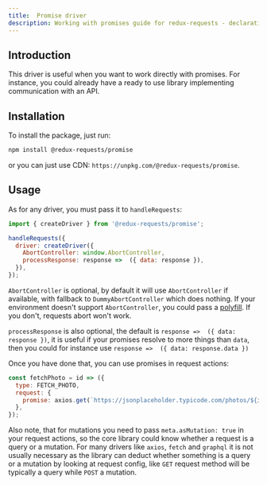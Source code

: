 ```yaml
---
title:  Promise driver
description: Working with promises guide for redux-requests - declarative AJAX requests and automatic network state management for Redux
---
```


## Introduction

This driver is useful when you want to work directly with promises. For instance,
you could already have a ready to use library implementing communication with an API.

## Installation

To install the package, just run:
```bash
npm install @redux-requests/promise
```

or you can just use CDN: `https://unpkg.com/@redux-requests/promise`.

## Usage

As for any driver, you must pass it to `handleRequests`:
```js
import { createDriver } from '@redux-requests/promise';

handleRequests({
  driver: createDriver({
    AbortController: window.AbortController,
    processResponse: response =>  ({ data: response }),
  }),
});
```

`AbortController` is optional, by default it will use `AbortController` if available,
with fallback to `DummyAbortController` which does nothing. If your environment doesn't
support `AbortController`, you could pass a [polyfill](https://github.com/mo/abortcontroller-polyfill).
If you don't, requests abort won't work.

`processResponse` is also optional, the default is `response =>  ({ data: response })`,
it is useful if your promises resolve to more things than `data`, then you could for instance use
`response =>  ({ data: response.data })`

Once you have done that, you can use promises in request actions:
```js
const fetchPhoto = id => ({
  type: FETCH_PHOTO,
  request: {
    promise: axios.get(`https://jsonplaceholder.typicode.com/photos/${id}`),
  },
});
```

Also note, that for mutations you need to pass `meta.asMutation: true` in your request actions,
so the core library could know whether a request is a query or a mutation. For many drivers
like `axios`, `fetch` and `graphql` it is not usually necessary as the library can deduct
whether something is a query or a mutation by looking at request config, like `GET` request method
will be typically a query while `POST` a mutation.
